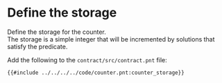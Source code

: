 # Define the storage
Define the storage for the counter. \
The storage is a simple integer that will be incremented by solutions that satisfy the predicate.

Add the following to the `contract/src/contract.pnt` file:

```pint
{{#include ../../../../code/counter.pnt:counter_storage}}
```